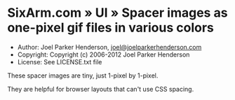 # SixArm.com » UI » Spacer images as one-pixel gif files in various colors

  * Author: Joel Parker Henderson, joel@joelparkerhenderson.com
  * Copyright: Copyright (c) 2006-2012 Joel Parker Henderson
  * License: See LICENSE.txt file

These spacer images are tiny, just 1-pixel by 1-pixel.

They are helpful for browser layouts that can't use CSS spacing.
 